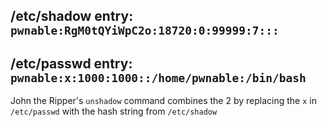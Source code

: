 ## /etc/shadow entry: `pwnable:RgM0tQYiWpC2o:18720:0:99999:7:::`

## /etc/passwd entry: `pwnable:x:1000:1000::/home/pwnable:/bin/bash`

John the Ripper's `unshadow` command combines the 2 by replacing the `x` in `/etc/passwd` with the hash string from `/etc/shadow`